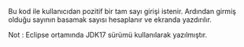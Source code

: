 Bu kod ile kullanıcıdan pozitif bir tam sayı girişi istenir. Ardından girmiş olduğu sayının basamak sayısı hesaplanır ve ekranda yazdırılır.

Not : Eclipse ortamında JDK17 sürümü kullanılarak yazılmıştır.
